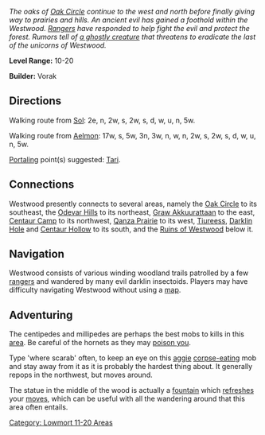 *The oaks of [Oak Circle](:Category:_Oak_Circle.md "wikilink") continue
to the west and north before finally giving way to prairies and hills.
An ancient evil has gained a foothold within the Westwood.
[Rangers](:Category:_Rangers.md "wikilink") have responded to help fight
the evil and protect the forest. Rumors tell of [a ghostly
creature](Pyris.md "wikilink") that threatens to eradicate the last of
the unicorns of Westwood.*

**Level Range:** 10-20

**Builder:** Vorak

## Directions

Walking route from [Sol](Sol.md "wikilink"): 2e, n, 2w, s, 2w, s, d, w,
u, n, 5w.

Walking route from [Aelmon](Aelmon.md "wikilink"): 17w, s, 5w, 3n, 3w,
n, w, n, 2w, s, 2w, s, d, w, u, n, 5w.

[Portaling](Portal.md "wikilink") point(s) suggested:
[Tari](Tari.md "wikilink").

## Connections

Westwood presently connects to several areas, namely the [ Oak
Circle](:Category:_Oak_Circle.md "wikilink") to its southeast, the [
Odevar Hills](:Category:_Odevar_Hills.md "wikilink") to its northeast,
[Graw Akkuurattaan](:Category:Graw_Akkuurattaan.md "wikilink") to the
east, [ Centaur Camp](:Category:_Centaur_Camp.md "wikilink") to its
northwest, [ Qanza Prairie](:Category:_Qanza_Prairie.md "wikilink") to
its west, [ Tiureess](:Category:_Tiureess.md "wikilink"), [ Darklin
Hole](:Category:_Darklin_Hole.md "wikilink") and [Centaur
Hollow](:Category:_Centaur_Hollow.md "wikilink") to its south, and the [
Ruins of Westwood](:Category:_Ruins_Of_Westwood.md "wikilink") below it.

## Navigation

Westwood consists of various winding woodland trails patrolled by a few
[rangers](:Category:_Rangers.md "wikilink") and wandered by many evil
darklin insectoids. Players may have difficulty navigating Westwood
without using a [ map](Westwood_Map.md "wikilink").

## Adventuring

The centipedes and millipedes are perhaps the best mobs to kills in this
[area](:Category:_Areas.md "wikilink"). Be careful of the hornets as
they may [poison you](Biting_Mobs.md "wikilink").

Type 'where scarab' often, to keep an eye on this
[aggie](Aggressive_Mobs.md "wikilink")
[corpse-eating](Corpse-Eating_Mobs.md "wikilink") mob and stay away from
it as it is probably the hardest thing about. It generally repops in the
northwest, but moves around.

The statue in the middle of the wood is actually a
[fountain](Fountains.md "wikilink") which
[refreshes](Refresh.md "wikilink") your
[moves](Move_Points.md "wikilink"), which can be useful with all the
wandering around that this area often entails.

[Category: Lowmort 11-20
Areas](Category:_Lowmort_11-20_Areas "wikilink")
